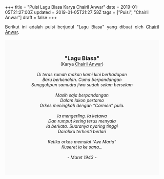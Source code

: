 +++
title = "Puisi Lagu Biasa Karya Chairil Anwar"
date = 2019-01-05T21:27:00Z
updated = 2019-01-05T21:27:58Z
tags = ["Puisi", "Chairil Anwar"]
draft = false
+++

<div dir="ltr" style="text-align: left;" trbidi="on"><div style="text-align: justify;">Berikut ini adalah puisi berjudul "Lagu Biasa" yang dibuat oleh <a href="https://ensiklopedia.kemdikbud.go.id/sastra/artikel/Chairil_Anwar" target="_blank">Chairil Anwar</a>. </div><br /><div style="background: #FAFAFA; font-size: 14px; height: auto; margin: 0 auto; padding: 50px; text-align: center; width: auto;"><span style="font-size: 18px;"><b>"Lagu Biasa"</b></span><br />(Karya <a href="https://www.sekata.web.id/tags/chairil-anwar" target="_blank">Chairil Anwar</a>) <br /><br /><i>Di teras rumah makan kami kini berhadapan<br />Baru berkenalan. Cuma berpandangan<br />Sungguhpun samudra jiwa sudah selam berselam<br /><br />Masih saja berpandangan<br />Dalam lakon pertama<br />Orkes meningkah dengan “Carmen” pula.<br /><br />Ia mengerling. Ia ketawa<br />Dan rumput kering terus menyala<br />Ia berkata. Suaranya nyaring tinggi<br />Darahku terhenti berlari<br /><br />Ketika orkes memulai “Ave Maria”<br />Kuseret ia ke sana...<br /><br />- Maret 1943 -</i></div></div>
